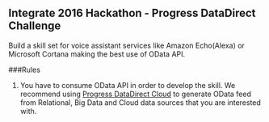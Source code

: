 ## Integrate 2016 Hackathon - Progress DataDirect Challenge

Build a skill set for voice assistant services like Amazon Echo(Alexa) or Microsoft Cortana making the best use of OData API.  

###Rules
1. You have to consume OData API in order to develop the skill. We recommend using <a href="https://www.progress.com/cloud-data-integration">Progress DataDirect Cloud</a> to generate OData feed from Relational, Big Data and Cloud data sources that you are interested with.

